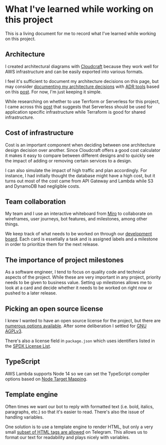 # What I've learned while working on this project

This is a living document for me to record what I've learned while working on this project.

## Architecture

I created architectural diagrams with [Cloudcraft](https://cloudcraft.co/) because they work well for AWS infrastructure and can be easily exported into various formats.

I feel it's sufficient to document my architecture decisions on this page, but may consider [documenting my architecture decisions](https://www.thoughtworks.com/radar/techniques/lightweight-architecture-decision-records) with [ADR tools](https://github.com/npryce/adr-tools) based on this [post](https://cognitect.com/blog/2011/11/15/documenting-architecture-decisions). For now, I'm just keeping it simple.

While researching on whether to use Terrform or Serverless for this project, I came across this [post](https://www.serverless.com/blog/definitive-guide-terraform-serverless) that suggests that Serverless should be used for application specific infrastructure while Terraform is good for shared infrastructure.

## Cost of infrastructure

Cost is an important component when deciding between one architecture design decision over another. Since Cloudcraft offers a good cost calculator it makes it easy to compare between different designs and to quickly see the impact of adding or removing certain services to a design.

I can also simulate the impact of high traffic and plan accordingly. For instance, I had initially thought the database might have a high cost, but it turns out most of the cost came from API Gateway and Lambda while S3 and DynamoDB had negligible costs.

## Team collaboration

My team and I use an interactive whiteboard from [Miro](https://miro.com/) to collaborate on wireframes, user journeys, bot features, and milestones, among other things.

We keep track of what needs to be worked on through our [development board](https://github.com/jsstrn/subhas-music-bot/projects/1). Each card is essetially a task and is assigned labels and a milestone in order to prioritize them for the next release.

## The importance of project milestones

As a software engineer, I tend to focus on quality code and technical aspects of the project. While these are very important in any project, priority needs to be given to business value. Setting up milestones allows me to look at a card and decide whether it needs to be worked on right now or pushed to a later release.

## Picking an open source license

I knew I wanted to have an open source license for the project, but there are [numerous options available](https://choosealicense.com/licenses/). After some deliberation I settled for [GNU AGPLv3](https://choosealicense.com/licenses/agpl-3.0/).

There's also a license field in `package.json` which uses identifiers listed in the [SPDX License List](https://spdx.org/licenses/).

## TypeScript

AWS Lambda supports Node 14 so we can set the TypeScript compiler options based on [Node Target Mapping](https://github.com/microsoft/TypeScript/wiki/Node-Target-Mapping).

## Template engine

Often times we want our bot to reply with formatted text (i.e. bold, italics, paragraphs, etc.) so that it's easier to read. There's also the issue of handling variables.

One solution is to use a template engine to render HTML, but only a very small [subset of HTML tags are allowed](https://core.telegram.org/bots/api#html-style) on Telegram. This allows us to format our text for readability and plays nicely with variables.
